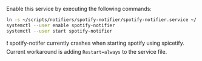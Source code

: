 Enable this service by executing the following commands:

```bash
ln -s ~/scripts/notifiers/spotify-notifier/spotify-notifier.service ~/.config/systemd/user/spotify-notifier.service
systemctl --user enable spotify-notifier
systemctl --user start spotify-notifier
```

❗ spotify-notifer currently crashes when starting spotify using spicetify. Current workaround is adding `Restart=always` to the service file.
